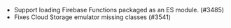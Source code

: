 - Support loading Firebase Functions packaged as an ES module. (#3485)
- Fixes Cloud Storage emulator missing classes (#3541)
